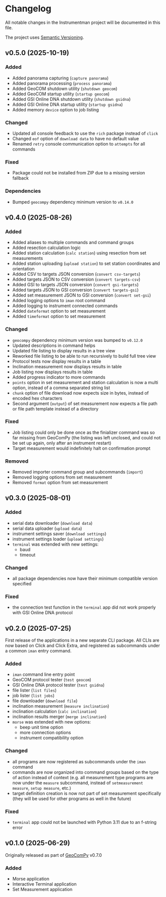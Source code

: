 # Changelog

All notable changes in the Instrumentman project will be documented in this
file.

The project uses [Semantic Versioning](https://semver.org/spec/v2.0.0.html).

## v0.5.0 (2025-10-19)

### Added

- Added panorama capturing (`capture panorama`)
- Added panorama processing (`process panorama`)
- Added GeoCOM shutdown utility (`shutdown geocom`)
- Added GeoCOM startup utility (`startup geocom`)
- Added GSI Online DNA shutdown utility (`shutdown gsidna`)
- Added GSI Online DNA startup utility (`startup gsidna`)
- Added memory `device` option to job listing

### Changed

- Updated all console feedback to use the `rich` package instead of `click`
- Changed `eof` option of `download data` to have no default value
- Renamed `retry` console communication option to `attempts` for all commands

### Fixed

- Package could not be installed from ZIP due to a missing version fallback

### Dependencies

- Bumped `geocompy` dependency minimum version to `v0.14.0`

## v0.4.0 (2025-08-26)

### Added

- Added aliases to multiple commands and command groups
- Added resection calculation logic
- Added station calculation (`calc station`) using resection from set
  measurements
- Added station uploading (`upload station`) to set station coordinates and
  orientation
- Added CSV to targets JSON conversion (`convert csv-targets`)
- Added targets JSON to CSV conversion (`convert targets-csv`)
- Added GSI to targets JSON conversion (`convert gsi-targets`)
- Added targets JSON to GSI conversion (`convert targets-gsi`)
- Added set measurement JSON to GSI conversion (`convert set-gsi`)
- Added logging options to `iman` root command
- Added logging to instrument connected commands
- Added `dateformat` option to set measurement
- Added `timeformat` option to set measurement

### Changed

- `geocompy` dependency minimum version was bumped to `v0.12.0`
- Updated descriptions in command helps
- Updated file listing to display results in a tree view
- Reworked file listing to be able to run recursively to build full tree view
- Protocol tests now display results in a table
- Inclination measurement now displays results in table
- Job listing now displays results in table
- Added progress indicator to more commands
- `points` option in set measurement and station calculation is now a multi
  option, instead of a comma separated string list
- `chunk` option of file download now expects size in bytes, instead of
  encoded hex characters
- Second argument (`output`) of set measurement now expects a file path or file
  path template instead of a directory

### Fixed

- Job listing could only be done once as the finializer command was so far
  missing from GeoComPy (the listing was left unclosed, and could not be
  set up again, only after an instrument restart)
- Target measurement would indefinitely halt on confirmation prompt

### Removed

- Removed importer command group and subcommands (`import`)
- Removed logging options from set measurement
- Removed `format` option from set measurement

## v0.3.0 (2025-08-01)

### Added

- serial data downloader (`download data`)
- serial data uploader (`upload data`)
- instrument settings saver (`download settings`)
- instrument settings loader (`upload settings`)
- `terminal` was extended with new settings:
  - baud
  - timeout

### Changed

- all package dependencies now have their minimum compatible version specified

### Fixed

- the connection test function in the `terminal` app did not work properly
  with GSI Online DNA protocol

## v0.2.0 (2025-07-25)

First release of the applications in a new separate CLI package.
All CLIs are now based on Click and Click Extra, and registered as
subcommands under a common `iman` entry command.

### Added

- `iman` command line entry point
- GeoCOM protocol tester (`test geocom`)
- GSI Online DNA protocol tester (`test gsidna`)
- file lister (`list files`)
- job lister (`list jobs`)
- file downloader (`download file`)
- inclination measurement (`measure inclination`)
- inclination calculation (`calc inclination`)
- inclination results merger (`merge inclination`)
- `morse` was extended with new options:
  - beep unit time option
  - more connection options
  - instrument compatibility option

### Changed

- all programs are now registered as subcommands under the `iman` command
- commands are now organized into command groups based on the type of action
  instead of context (e.g. all measurement type programs are now under the
  `measure` subcommand, instead of `setmeasurement measure`, `setup measure`,
  etc.)
- target definition creation is now not part of set measurement specifically
  (they will be used for other programs as well in the future)

### Fixed

- `terminal` app could not be launched with Python 3.11 due
  to an f-string error

## v0.1.0 (2025-06-29)

Originally released as part of
[GeoComPy](https://github.com/MrClock8163/GeoComPy) v0.7.0

### Added

- Morse application
- Interactive Terminal application
- Set Measurement application

